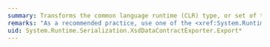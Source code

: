 ```yaml
---
summary: Transforms the common language runtime (CLR) type, or set of types, into a set of XML schemas.
remarks: "As a recommended practice, use one of the <xref:System.Runtime.Serialization.XsdDataContractExporter.CanExport%2A> overloads to determine whether the specified type or set of types can be exported.  \n  \n After calling the <xref:System.Runtime.Serialization.XsdDataContractExporter.Export%2A> method, retrieve the schemas from the <xref:System.Runtime.Serialization.XsdDataContractExporter.Schemas%2A> property."
uid: System.Runtime.Serialization.XsdDataContractExporter.Export*
---
```


